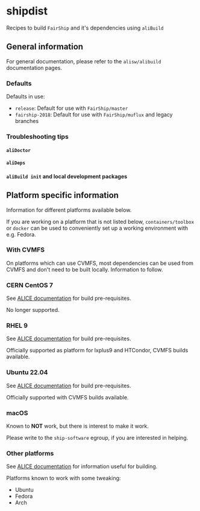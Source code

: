 # shipdist

Recipes to build `FairShip` and it's dependencies using `aliBuild`

## General information

For general documentation, please refer to the `alisw/alibuild` documentation pages.

### Defaults

Defaults in use:

- `release`: Default for use with `FairShip/master`
- `fairship-2018`: Default for use with `FairShip/muflux` and legacy branches

### Troubleshooting tips

#### `aliDoctor`

#### `aliDeps`

#### `aliBuild init` and local development packages

## Platform specific information

Information for different platforms available below.

If you are working on a platform that is not listed below, `containers/toolbox` or `docker` can be used to conveniently set up a working environment with e.g. Fedora.

### With CVMFS

On platforms which can use CVMFS, most dependencies can be used from CVMFS and don't need to be built locally. Information to follow.

### CERN CentOS 7

See [ALICE documentation](https://alice-doc.github.io/alice-analysis-tutorial/building/prereq-centos7.html) for build pre-requisites.

No longer supported.

### RHEL 9

See [ALICE documentation](https://alice-doc.github.io/alice-analysis-tutorial/building/prereq-alma9.html) for build pre-requisites.

Officially supported as platform for lxplus9 and HTCondor, CVMFS builds available.

### Ubuntu 22.04

See [ALICE documentation](https://alice-doc.github.io/alice-analysis-tutorial/building/prereq-ubuntu.html) for build pre-requisites.

Officially supported with CVMFS builds available.

### macOS

Known to **NOT** work, but there is interest to make it work.

Please write to the `ship-software` egroup, if you are interested in helping.

### Other platforms

See [ALICE documentation](https://alice-doc.github.io/alice-analysis-tutorial/building/) for information useful for building.

Platforms known to work with some tweaking:

* Ubuntu
* Fedora
* Arch
